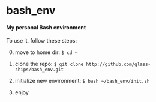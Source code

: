 # bash_env

#### My personal Bash environment

To use it, follow these steps:

0. move to home dir:
``$ cd ~``

1. clone the repo:
``$ git clone http://github.com/glass-ships/bash_env.git``

2. initialize new environment:
``$ bash ~/bash_env/init.sh``

3. enjoy
